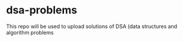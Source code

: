 # dsa-problems
This repo will be used to upload solutions of DSA (data structures and algorithm problems
